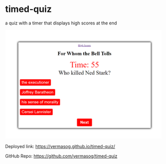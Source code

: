 # timed-quiz
a quiz with a timer that displays high scores at the end

<img src="assets\images\Screenshot 2021-01-24 221503.png">

Deployed link: https://yermasog.github.io/timed-quiz/

GitHub Repo: https://github.com/yermasog/timed-quiz
